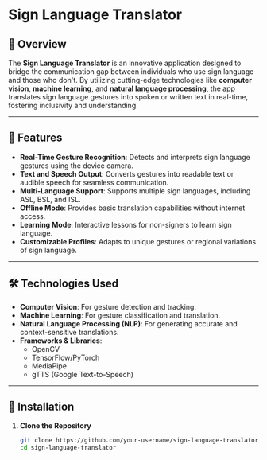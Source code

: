 # Sign Language Translator  

## 📖 Overview  
The **Sign Language Translator** is an innovative application designed to bridge the communication gap between individuals who use sign language and those who don't. By utilizing cutting-edge technologies like **computer vision**, **machine learning**, and **natural language processing**, the app translates sign language gestures into spoken or written text in real-time, fostering inclusivity and understanding.  

---

## 🚀 Features  
- **Real-Time Gesture Recognition**: Detects and interprets sign language gestures using the device camera.  
- **Text and Speech Output**: Converts gestures into readable text or audible speech for seamless communication.  
- **Multi-Language Support**: Supports multiple sign languages, including ASL, BSL, and ISL.  
- **Offline Mode**: Provides basic translation capabilities without internet access.  
- **Learning Mode**: Interactive lessons for non-signers to learn sign language.  
- **Customizable Profiles**: Adapts to unique gestures or regional variations of sign language.  

---

## 🛠️ Technologies Used  
- **Computer Vision**: For gesture detection and tracking.  
- **Machine Learning**: For gesture classification and translation.  
- **Natural Language Processing (NLP)**: For generating accurate and context-sensitive translations.  
- **Frameworks & Libraries**:  
  - OpenCV  
  - TensorFlow/PyTorch  
  - MediaPipe  
  - gTTS (Google Text-to-Speech)  

---

## 📲 Installation  

1. **Clone the Repository**  
   ```bash
   git clone https://github.com/your-username/sign-language-translator.git
   cd sign-language-translator
